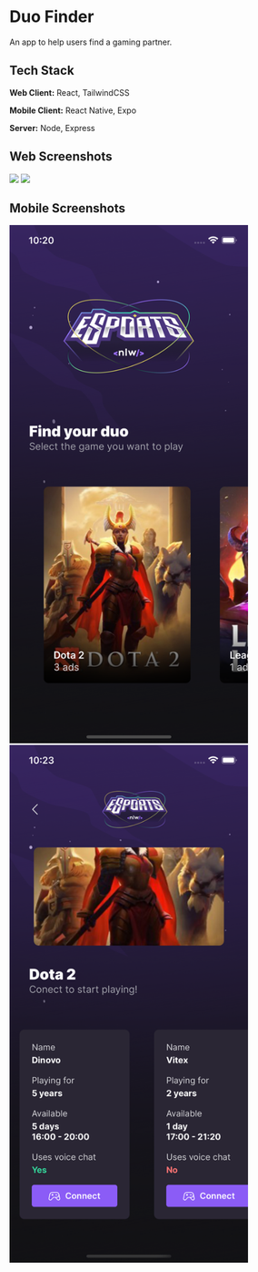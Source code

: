 # Duo Finder

An app to help users find a gaming partner.


## Tech Stack

**Web Client:** React, TailwindCSS

**Mobile Client:** React Native, Expo

**Server:** Node, Express

## Web Screenshots

<img src='screenshots/web1.png'>
<img src='screenshots/web2.png'>

## Mobile Screenshots

<img src='screenshots/mobile1.png' width='420'>
<img src='screenshots/mobile2.png' width='420'>